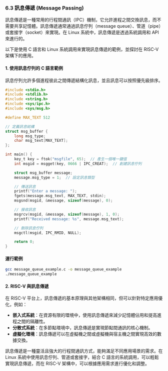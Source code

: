 ### 6.3 訊息傳遞 (Message Passing)

訊息傳遞是一種常用的行程間通訊（IPC）機制，它允許進程之間交換訊息，而不需要共享記憶體。訊息傳遞通常通過訊息佇列（message queue）、管道（pipe）或套接字（socket）來實現。在 Linux 系統中，訊息傳遞是透過系統調用和 API 來進行的。

以下是使用 C 語言和 Linux 系統調用來實現訊息傳遞的範例，並探討在 RISC-V 架構下的應用。

#### 1. 使用訊息佇列的 C 語言範例

訊息佇列允許多個進程彼此之間傳遞結構化訊息，並且訊息可以按照優先級排序。

```c
#include <stdio.h>
#include <stdlib.h>
#include <string.h>
#include <sys/ipc.h>
#include <sys/msg.h>

#define MAX_TEXT 512

// 定義訊息結構
struct msg_buffer {
    long msg_type;
    char msg_text[MAX_TEXT];
};

int main() {
    key_t key = ftok("msgfile", 65);  // 產生一個唯一鍵值
    int msgid = msgget(key, 0666 | IPC_CREAT);  // 創建訊息佇列

    struct msg_buffer message;
    message.msg_type = 1;  // 設定訊息類型

    // 傳送訊息
    printf("Enter a message: ");
    fgets(message.msg_text, MAX_TEXT, stdin);
    msgsnd(msgid, &message, sizeof(message), 0);

    // 接收訊息
    msgrcv(msgid, &message, sizeof(message), 1, 0);
    printf("Received message: %s", message.msg_text);

    // 刪除訊息佇列
    msgctl(msgid, IPC_RMID, NULL);

    return 0;
}
```

#### 運行範例

```bash
gcc message_queue_example.c -o message_queue_example
./message_queue_example
```

#### 2. RISC-V 與訊息傳遞

在 RISC-V 平台上，訊息傳遞的基本原理與其他架構相同，但可以針對特定應用優化，例如：
- **嵌入式系統**：在資源有限的環境中，使用訊息傳遞來減少記憶體佔用和提高進程之間的隔離性。
- **分散式系統**：在多節點環境中，訊息傳遞是實現節點間通訊的核心機制。
- **虛擬化環境**：訊息傳遞可以在虛擬機之間或虛擬機與宿主機之間實現高效的數據交換。

訊息傳遞是一種靈活且強大的行程間通訊方式，能夠滿足不同應用場景的需求。在 Linux 系統中使用訊息佇列、管道或套接字，結合 C 語言的系統調用，可以輕鬆實現訊息傳遞，而在 RISC-V 架構中，可以根據應用需求進行優化和調整。